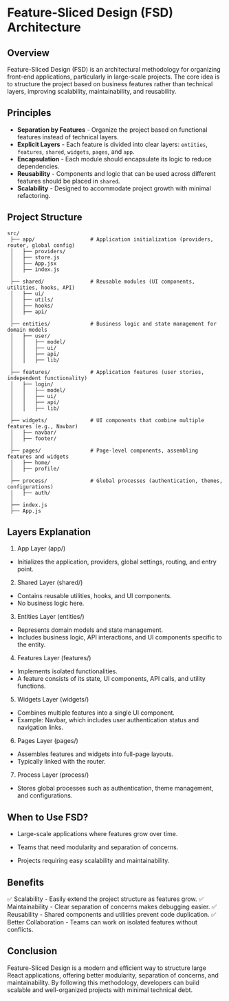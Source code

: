 # Feature-Sliced Design (FSD) Architecture

## Overview
Feature-Sliced Design (FSD) is an architectural methodology for organizing front-end applications, particularly in large-scale projects. The core idea is to structure the project based on business features rather than technical layers, improving scalability, maintainability, and reusability.

## Principles
- **Separation by Features** - Organize the project based on functional features instead of technical layers.
- **Explicit Layers** - Each feature is divided into clear layers: `entities`, `features`, `shared`, `widgets`, `pages`, and `app`.
- **Encapsulation** - Each module should encapsulate its logic to reduce dependencies.
- **Reusability** - Components and logic that can be used across different features should be placed in `shared`.
- **Scalability** - Designed to accommodate project growth with minimal refactoring.

## Project Structure

```
src/
 ├── app/                  # Application initialization (providers, router, global config)
 │   ├── providers/
 │   ├── store.js
 │   ├── App.jsx
 │   ├── index.js
 │
 ├── shared/               # Reusable modules (UI components, utilities, hooks, API)
 │   ├── ui/
 │   ├── utils/
 │   ├── hooks/
 │   ├── api/
 │
 ├── entities/             # Business logic and state management for domain models
 │   ├── user/
 │   │   ├── model/
 │   │   ├── ui/
 │   │   ├── api/
 │   │   ├── lib/
 │
 ├── features/             # Application features (user stories, independent functionality)
 │   ├── login/
 │   │   ├── model/
 │   │   ├── ui/
 │   │   ├── api/
 │   │   ├── lib/
 │
 ├── widgets/              # UI components that combine multiple features (e.g., Navbar)
 │   ├── navbar/
 │   ├── footer/
 │
 ├── pages/                # Page-level components, assembling features and widgets
 │   ├── home/
 │   ├── profile/
 │
 ├── process/              # Global processes (authentication, themes, configurations)
 │   ├── auth/
 │
 ├── index.js
 ├── App.js
```

## Layers Explanation

1. App Layer (app/)

- Initializes the application, providers, global settings, routing, and entry point.

2. Shared Layer (shared/)

- Contains reusable utilities, hooks, and UI components.
- No business logic here.

3. Entities Layer (entities/)

- Represents domain models and state management.
- Includes business logic, API interactions, and UI components specific to the entity.

4. Features Layer (features/)

- Implements isolated functionalities.
- A feature consists of its state, UI components, API calls, and utility functions.

5. Widgets Layer (widgets/)

- Combines multiple features into a single UI component.
- Example: Navbar, which includes user authentication status and navigation links.

6. Pages Layer (pages/)

- Assembles features and widgets into full-page layouts.
- Typically linked with the router.

7. Process Layer (process/)

- Stores global processes such as authentication, theme management, and configurations.

## When to Use FSD?

- Large-scale applications where features grow over time.

- Teams that need modularity and separation of concerns.

- Projects requiring easy scalability and maintainability.

## Benefits

✅ Scalability - Easily extend the project structure as features grow.
✅ Maintainability - Clear separation of concerns makes debugging easier.
✅ Reusability - Shared components and utilities prevent code duplication.
✅ Better Collaboration - Teams can work on isolated features without conflicts.

## Conclusion

Feature-Sliced Design is a modern and efficient way to structure large React applications, offering better modularity, separation of concerns, and maintainability. By following this methodology, developers can build scalable and well-organized projects with minimal technical debt.
